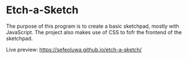 # Etch-a-Sketch
The purpose of this program is to create a basic sketchpad, mostly with JavaScript. The project also makes use of CSS to fofr the frontend of the sketchpad.

Live preview: https://sefeoluwa.github.io/etch-a-sketch/
